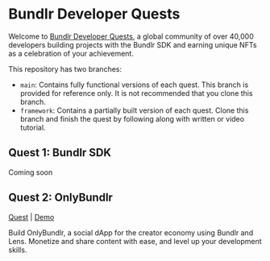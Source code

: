 # Bundlr Developer Quests

Welcome to [Bundlr Developer Quests](https://docs.bundlr.network/hands-on/quests), a global community of over 40,000 developers building projects with the Bundlr SDK and earning unique NFTs as a celebration of your achievement.

This repository has two branches:

-   `main`: Contains fully functional versions of each quest. This branch is provided for reference only. It is not recommended that you clone this branch.
-   `framework`: Contains a partially built version of each quest. Clone this branch and finish the quest by following along with written or video tutorial.

## Quest 1: Bundlr SDK

Coming soon

## Quest 2: OnlyBundlr

[Quest](https://docs.bundlr.network/hands-on/quests/bundlr-lens-quest) | [Demo](https://vercel.com)

Build OnlyBundlr, a social dApp for the creator economy using Bundlr and Lens. Monetize and share content with ease, and level up your development skills.
